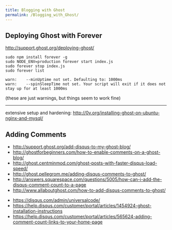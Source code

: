```yaml
---
title: Blogging with Ghost
permalink: /Blogging_with_Ghost/
---
```


Deploying Ghost with Forever
----------------------------

<http://support.ghost.org/deploying-ghost/>

    sudo npm install forever -g
    sudo NODE_ENV=production forever start index.js
    sudo forever stop index.js
    sudo forever list

    warn:    --minUptime not set. Defaulting to: 1000ms
    warn:    --spinSleepTime not set. Your script will exit if it does not stay up for at least 1000ms

(these are just warnings, but things seem to work fine)

------------------------------------------------------------------------

extensive setup and hardening: <http://0v.org/installing-ghost-on-ubuntu-nginx-and-mysql/>

Adding Comments
---------------

-   <http://support.ghost.org/add-disqus-to-my-ghost-blog/>
-   <http://ghostforbeginners.com/how-to-enable-comments-on-a-ghost-blog/>
-   <http://ghost.centminmod.com/ghost-posts-with-faster-disqus-load-speed/>
-   <http://ghost.pellegrom.me/adding-disqus-comments-to-ghost/>
-   <http://answers.squarespace.com/questions/5005/how-can-i-add-the-disqus-comment-count-to-a-page>
-   <http://www.allaboutghost.com/how-to-add-disqus-comments-to-ghost/>

<!-- -->

-   <https://disqus.com/admin/universalcode/>
-   <https://help.disqus.com/customer/portal/articles/1454924-ghost-installation-instructions>
-   <https://help.disqus.com/customer/portal/articles/565624-adding-comment-count-links-to-your-home-page>
